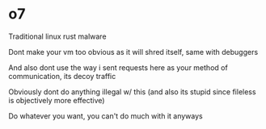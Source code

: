 # o7
Traditional linux rust malware

Dont make your vm too obvious as it will shred itself, same with debuggers

And also dont use the way i sent requests here as your method of communication, its decoy traffic

Obviously dont do anything illegal w/ this (and also its stupid since fileless is objectively more effective)

Do whatever you want, you can't do much with it anyways
